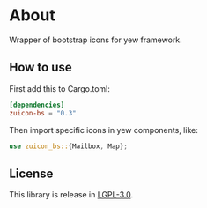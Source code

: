 
# About
Wrapper of bootstrap icons for yew framework.

## How to use

First add this to Cargo.toml:

```toml
[dependencies]
zuicon-bs = "0.3"
```

Then import specific icons in yew components, like:
```rust
use zuicon_bs::{Mailbox, Map};
```

## License

This library is release in [LGPL-3.0](LICENSE).
